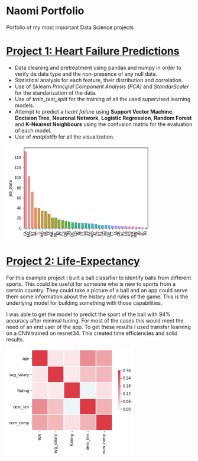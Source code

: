 # Naomi Portfolio
Porfolio of my most important Data Science projects

# [Project 1: Heart Failure Predictions](https://github.com/NaomiPadillaM/Heart-Failure-Predictions.git)
* Data cleaning and pretreatment using pandas and numpy in order to verify de data type and the non-presence of any null data.
* Statistical analysis for each feature, their distribution and correlation.
* Use of Sklearn *Principal Component Analysis (PCA)* and *StandarScaler* for the standarization of the data.
* Use of *train_test_split* for the training of all the used supervised learning models.
* Attempt to predict a _heart failure_ using **Support Vector Machine**, **Decision Tree**, **Neuronal Network**, **Logistic Regression**, **Random Forest** and **K-Nearest Neighbours** using the confusion matrix for the evaluation of each model.
* Use of _matplotlib_ for all the visualization.

![](images/positions_by_state.png)


# [Project 2: Life-Expectancy](https://github.com/NaomiPadillaM/Life-Expectancy.git) 
For this example project I built a ball classifier to identify balls from different sports. This could be useful for someone who is new to sports from a certain country. They could take a picture of a ball and an app could serve them some information about the history and rules of the game. This is the underlying model for building something with those capabilities. 

I was able to get the model to predict the sport of the ball with 94% accuracy after minimal tuning. For most of the cases this would meet the need of an end user of the app. To get these results I used transfer learning on a CNN trained on resnet34. This created time efficiencies and solid results.

![](/images/correlation_visual.png)
